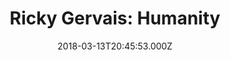 ---
title: "Ricky Gervais: Humanity"
year: 2018
date: 2018-03-13T20:45:53.000Z
permalink: /almanac/tv/2018-03-13-ricky-gervais-humanity/index.html
rating: 3
---